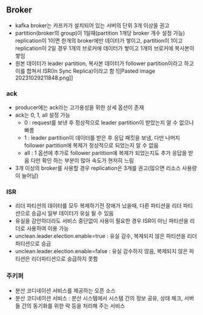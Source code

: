 
## Broker
- kafka broker는 카프카가 설치되어 있는 서버의 단위 3개 이상을 권고
- partition(broker의 group)이 1일때(partition 1개당 broker 개수 설정 가능) replication이 1이면 한개의 broker에만 데이터가 쌓이고, partition이 1이고 replication이 2일 경우 1개의 브로커에 데이터가 쌓이고 1개의 브로커에 복사본이 쌓임 
- 원본 데이터가 leader partition, 복사본 데이터가 follower partition이라고 하고 이를 합쳐서 ISR(In Sync Replica)이라고 함
![[Pasted image 20231029211848.png]]

### ack
- producer에는 ack라는 고가용성을 위한 상세 옵션이 존재
- ack는 0, 1, all 설정 가능
	- 0 : request를 보낸 후 정상적으로 leader partition이 받았는지 알 수 없으나 빠름
	- 1 : leader partition이 데이터를 받은 후 응답 패킷을 보냄, 다만 나머지 follower partition에 복제가 정상적으로 되었는지 알 수 없음
	- all : 1 옵션에 추가로 follower partition에 복제가 되었는지도 추가 응답을 받음 다만 확인 하는 부분이 많아 속도가 현저히 느림
- 3개 이상의 broker를 사용할 경우 replication은 3개를 권고(많으면 리소스 사용량이 늘어남)

### ISR
- 리더 파티션의 데이터를 모두 복제하기전 장애가 났을때, 다른 파티션을 리더 파티션으로 승급시 일부 데이터가 유실 될 수 있음
- 유실을 감안하더라도 서비스 중단없이 사용이 필요한 경우 ISR이 아닌 파티션을 리더로 사용하여 이용 가능
- unclean.leader.election.enable=true : 유실 감수, 복제되지 않은 파티션을 리더파티션으로 승급
- unclean.leader.election.enable=false : 유실 감수하지 않음, 복제되지 않은 파티션은 리더파티션으로 승급하지 못함

### 주키퍼
- 분산 코디네이션 서비스를 제공하는 오픈 소스
- 분산 코디네이션 서비스 : 분산 시스템에서 시스템 간의 정보 공유, 상태 체크, 서버들 간의 동기화를 위한 락 등을 처리해 주는 서비스 

